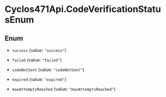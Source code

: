 # Cyclos471Api.CodeVerificationStatusEnum

## Enum


* `success` (value: `"success"`)

* `failed` (value: `"failed"`)

* `codeNotSent` (value: `"codeNotSent"`)

* `expired` (value: `"expired"`)

* `maxAttemptsReached` (value: `"maxAttemptsReached"`)



